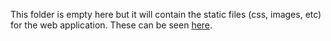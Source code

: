 This folder is empty here but it will contain the static files (css, images, etc) for the web application. These can be seen [here](https://github.com/th0mcumm1ngs/thomcummings.dev/tree/main/static).